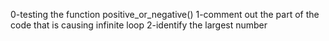 0-testing the function positive_or_negative()
1-comment out the part of the code that is causing infinite loop
2-identify the largest number
